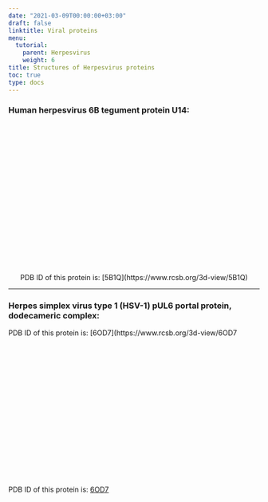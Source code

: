 ```yaml
---
date: "2021-03-09T00:00:00+03:00"
draft: false
linktitle: Viral proteins
menu:
  tutorial:
    parent: Herpesvirus
    weight: 6
title: Structures of Herpesvirus proteins
toc: true
type: docs
---
```


<script type="text/javascript" src="https://3Dmol.org/build/3Dmol-min.js" defer></script>

### Human herpesvirus 6B tegument protein U14:

<div style="height: 300px; width: auto; position: relative;" class='viewer_3Dmoljs' data-pdb='5B1Q' data-backgroundcolor='#23252f' data-style='stick'></div>

<center>PDB ID of this protein is: [5B1Q](https://www.rcsb.org/3d-view/5B1Q)</center>

---

### Herpes simplex virus type 1 (HSV-1) pUL6 portal protein, dodecameric complex:

<div style="height: 300px; width: auto; position: relative;" class='viewer_3Dmoljs' data-pdb='6OD7' data-backgroundcolor='#23252f' data-style='stick' text-align=center>PDB ID of this protein is: [6OD7](https://www.rcsb.org/3d-view/6OD7</div>

PDB ID of this protein is: [6OD7](https://www.rcsb.org/3d-view/6OD7)

